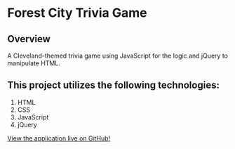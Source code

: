 # Forest City Trivia Game

## Overview

A Cleveland-themed trivia game using JavaScript for the logic and jQuery to manipulate HTML.

## This project utilizes the following technologies:

1. HTML
2. CSS
3. JavaScript
4. jQuery

[View the application live on GitHub!](https://ryan-judy.github.io/trivia-game/)
